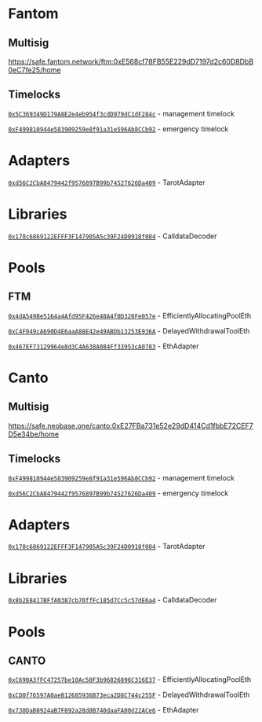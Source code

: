 # Fantom 
## Multisig
https://safe.fantom.network/ftm:0xE568cf78FB55E229dD7197d2c60D8DbB0eC7fe25/home

## Timelocks
[`0x5C369349D179A8E2e4eb954f3cdD979dC1dF284c`](https://ftmscan.com/address/0x5C369349D179A8E2e4eb954f3cdD979dC1dF284c#code) - management timelock

[`0xF499810944e583909259e8f91a31e596Ab8CCb92`](https://ftmscan.com/address/0xF499810944e583909259e8f91a31e596Ab8CCb92#code) - emergency timelock

# Adapters
[`0xd56C2CbA8479442f9576897B99b74527626Da409`](https://ftmscan.com/address/0xd56C2CbA8479442f9576897B99b74527626Da409#code) - TarotAdapter

# Libraries
[`0x178c6869122EFFF3F147905A5c39F24D0918f084`](https://ftmscan.com/address/0x178c6869122EFFF3F147905A5c39F24D0918f084#code) - CalldataDecoder

# Pools
## FTM
[`0x4dA549Be5164a4Afd95F426e48A4f0D320Fe057e`](https://ftmscan.com/address/0x4dA549Be5164a4Afd95F426e48A4f0D320Fe057e#code) - EfficientlyAllocatingPoolEth

[`0xC4F049cA690D4E6aaA88E42e49ABDb13253E936A`](https://ftmscan.com/address/0xC4F049cA690D4E6aaA88E42e49ABDb13253E936A#code) - DelayedWithdrawalToolEth

[`0x467EF73129964e8d3C4A638A084Ff33953cA0783`](https://ftmscan.com/address/0x467EF73129964e8d3C4A638A084Ff33953cA0783#code) - EthAdapter


# Canto
## Multisig
https://safe.neobase.one/canto:0xE27FBa731e52e29dD414Cd1fbbE72CEF7D5e34be/home

## Timelocks
[`0xF499810944e583909259e8f91a31e596Ab8CCb92`](https://tuber.build/address/0xF499810944e583909259e8f91a31e596Ab8CCb92/contracts#address-tabs) - management timelock

[`0xd56C2CbA8479442f9576897B99b74527626Da409`](https://tuber.build/address/0xd56C2CbA8479442f9576897B99b74527626Da409/contracts#address-tabs) - emergency timelock

# Adapters
[`0x178c6869122EFFF3F147905A5c39F24D0918f084`](https://tuber.build/address/0x178c6869122EFFF3F147905A5c39F24D0918f084/contracts#address-tabs) - TarotAdapter

# Libraries
[`0x8b2E8417BFfA0387cb70ffFc185d7Cc5c57dE6a4`](https://tuber.build/address/0x8b2E8417BFfA0387cb70ffFc185d7Cc5c57dE6a4/contracts#address-tabs) - CalldataDecoder

# Pools
## CANTO
[`0xC690A3fFC47257be10Ac50F3b96826896C316E37`](https://tuber.build/address/0xC690A3fFC47257be10Ac50F3b96826896C316E37/contracts#address-tabs) - EfficientlyAllocatingPoolEth

[`0xCD0f76597A0aeB12685936B73eca2D8C744c255F`](https://tuber.build/address/0xCD0f76597A0aeB12685936B73eca2D8C744c255F/contracts#address-tabs) - DelayedWithdrawalToolEth

[`0x730DaB8924aB7F892a28d8B740daaFA00d22ACe6`](https://tuber.build/address/0x730DaB8924aB7F892a28d8B740daaFA00d22ACe6/contracts#address-tabs) - EthAdapter
